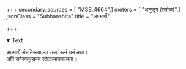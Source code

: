+++
secondary_sources = [ "MSS_4664",]
meters = [ "अनुष्टुप् (श्लोक)",]
jsonClass = "Subhaashita"
title = "आत्मार्थे"

+++

<details open><summary>Text</summary>

आत्मार्थे संततिस्त्याज्या राज्यं रत्नं धनं तथा।  
अपि सर्वस्वमुत्सृज्य रक्षेदात्मानमात्मना॥
</details>
